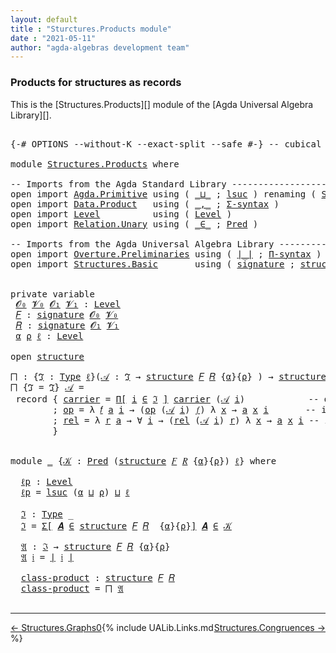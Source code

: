 ```yaml
---
layout: default
title : "Sturctures.Products module"
date : "2021-05-11"
author: "agda-algebras development team"
---
```


### <a id="products-for-structures-as-records">Products for structures as records</a>

This is the [Structures.Products][] module of the [Agda Universal Algebra Library][].

<pre class="Agda">

<a id="312" class="Symbol">{-#</a> <a id="316" class="Keyword">OPTIONS</a> <a id="324" class="Pragma">--without-K</a> <a id="336" class="Pragma">--exact-split</a> <a id="350" class="Pragma">--safe</a> <a id="357" class="Symbol">#-}</a> <a id="361" class="Comment">-- cubical #-}</a>

<a id="377" class="Keyword">module</a> <a id="384" href="Structures.Products.html" class="Module">Structures.Products</a> <a id="404" class="Keyword">where</a>

<a id="411" class="Comment">-- Imports from the Agda Standard Library ----------------------------------</a>
<a id="488" class="Keyword">open</a> <a id="493" class="Keyword">import</a> <a id="500" href="Agda.Primitive.html" class="Module">Agda.Primitive</a> <a id="515" class="Keyword">using</a> <a id="521" class="Symbol">(</a> <a id="523" href="Agda.Primitive.html#810" class="Primitive Operator">_⊔_</a> <a id="527" class="Symbol">;</a> <a id="529" href="Agda.Primitive.html#780" class="Primitive">lsuc</a> <a id="534" class="Symbol">)</a> <a id="536" class="Keyword">renaming</a> <a id="545" class="Symbol">(</a> <a id="547" href="Agda.Primitive.html#326" class="Primitive">Set</a> <a id="551" class="Symbol">to</a> <a id="554" class="Primitive">Type</a> <a id="559" class="Symbol">)</a>
<a id="561" class="Keyword">open</a> <a id="566" class="Keyword">import</a> <a id="573" href="Data.Product.html" class="Module">Data.Product</a>   <a id="588" class="Keyword">using</a> <a id="594" class="Symbol">(</a> <a id="596" href="Agda.Builtin.Sigma.html#236" class="InductiveConstructor Operator">_,_</a> <a id="600" class="Symbol">;</a> <a id="602" href="Data.Product.html#916" class="Function">Σ-syntax</a> <a id="611" class="Symbol">)</a>
<a id="613" class="Keyword">open</a> <a id="618" class="Keyword">import</a> <a id="625" href="Level.html" class="Module">Level</a>          <a id="640" class="Keyword">using</a> <a id="646" class="Symbol">(</a> <a id="648" href="Agda.Primitive.html#597" class="Postulate">Level</a> <a id="654" class="Symbol">)</a>
<a id="656" class="Keyword">open</a> <a id="661" class="Keyword">import</a> <a id="668" href="Relation.Unary.html" class="Module">Relation.Unary</a> <a id="683" class="Keyword">using</a> <a id="689" class="Symbol">(</a> <a id="691" href="Relation.Unary.html#1523" class="Function Operator">_∈_</a> <a id="695" class="Symbol">;</a> <a id="697" href="Relation.Unary.html#1101" class="Function">Pred</a> <a id="702" class="Symbol">)</a>

<a id="705" class="Comment">-- Imports from the Agda Universal Algebra Library -------------------------</a>
<a id="782" class="Keyword">open</a> <a id="787" class="Keyword">import</a> <a id="794" href="Overture.Preliminaries.html" class="Module">Overture.Preliminaries</a> <a id="817" class="Keyword">using</a> <a id="823" class="Symbol">(</a> <a id="825" href="Overture.Preliminaries.html#4383" class="Function Operator">∣_∣</a> <a id="829" class="Symbol">;</a> <a id="831" href="Overture.Preliminaries.html#6179" class="Function">Π-syntax</a> <a id="840" class="Symbol">)</a>
<a id="842" class="Keyword">open</a> <a id="847" class="Keyword">import</a> <a id="854" href="Structures.Basic.html" class="Module">Structures.Basic</a>       <a id="877" class="Keyword">using</a> <a id="883" class="Symbol">(</a> <a id="885" href="Structures.Basic.html#1234" class="Record">signature</a> <a id="895" class="Symbol">;</a> <a id="897" href="Structures.Basic.html#1568" class="Record">structure</a> <a id="907" class="Symbol">)</a>


<a id="911" class="Keyword">private</a> <a id="919" class="Keyword">variable</a>
 <a id="929" href="Structures.Products.html#929" class="Generalizable">𝓞₀</a> <a id="932" href="Structures.Products.html#932" class="Generalizable">𝓥₀</a> <a id="935" href="Structures.Products.html#935" class="Generalizable">𝓞₁</a> <a id="938" href="Structures.Products.html#938" class="Generalizable">𝓥₁</a> <a id="941" class="Symbol">:</a> <a id="943" href="Agda.Primitive.html#597" class="Postulate">Level</a>
 <a id="950" href="Structures.Products.html#950" class="Generalizable">𝐹</a> <a id="952" class="Symbol">:</a> <a id="954" href="Structures.Basic.html#1234" class="Record">signature</a> <a id="964" href="Structures.Products.html#929" class="Generalizable">𝓞₀</a> <a id="967" href="Structures.Products.html#932" class="Generalizable">𝓥₀</a>
 <a id="971" href="Structures.Products.html#971" class="Generalizable">𝑅</a> <a id="973" class="Symbol">:</a> <a id="975" href="Structures.Basic.html#1234" class="Record">signature</a> <a id="985" href="Structures.Products.html#935" class="Generalizable">𝓞₁</a> <a id="988" href="Structures.Products.html#938" class="Generalizable">𝓥₁</a>
 <a id="992" href="Structures.Products.html#992" class="Generalizable">α</a> <a id="994" href="Structures.Products.html#994" class="Generalizable">ρ</a> <a id="996" href="Structures.Products.html#996" class="Generalizable">ℓ</a> <a id="998" class="Symbol">:</a> <a id="1000" href="Agda.Primitive.html#597" class="Postulate">Level</a>

<a id="1007" class="Keyword">open</a> <a id="1012" href="Structures.Basic.html#1568" class="Module">structure</a>

<a id="⨅"></a><a id="1023" href="Structures.Products.html#1023" class="Function">⨅</a> <a id="1025" class="Symbol">:</a> <a id="1027" class="Symbol">{</a><a id="1028" href="Structures.Products.html#1028" class="Bound">ℑ</a> <a id="1030" class="Symbol">:</a> <a id="1032" href="Structures.Products.html#554" class="Primitive">Type</a> <a id="1037" href="Structures.Products.html#996" class="Generalizable">ℓ</a><a id="1038" class="Symbol">}(</a><a id="1040" href="Structures.Products.html#1040" class="Bound">𝒜</a> <a id="1042" class="Symbol">:</a> <a id="1044" href="Structures.Products.html#1028" class="Bound">ℑ</a> <a id="1046" class="Symbol">→</a> <a id="1048" href="Structures.Basic.html#1568" class="Record">structure</a> <a id="1058" href="Structures.Products.html#950" class="Generalizable">𝐹</a> <a id="1060" href="Structures.Products.html#971" class="Generalizable">𝑅</a> <a id="1062" class="Symbol">{</a><a id="1063" href="Structures.Products.html#992" class="Generalizable">α</a><a id="1064" class="Symbol">}{</a><a id="1066" href="Structures.Products.html#994" class="Generalizable">ρ</a><a id="1067" class="Symbol">}</a> <a id="1069" class="Symbol">)</a> <a id="1071" class="Symbol">→</a> <a id="1073" href="Structures.Basic.html#1568" class="Record">structure</a> <a id="1083" href="Structures.Products.html#950" class="Generalizable">𝐹</a> <a id="1085" href="Structures.Products.html#971" class="Generalizable">𝑅</a>
<a id="1087" href="Structures.Products.html#1023" class="Function">⨅</a> <a id="1089" class="Symbol">{</a><a id="1090" class="Argument">ℑ</a> <a id="1092" class="Symbol">=</a> <a id="1094" href="Structures.Products.html#1094" class="Bound">ℑ</a><a id="1095" class="Symbol">}</a> <a id="1097" href="Structures.Products.html#1097" class="Bound">𝒜</a> <a id="1099" class="Symbol">=</a>
 <a id="1102" class="Keyword">record</a> <a id="1109" class="Symbol">{</a> <a id="1111" href="Structures.Basic.html#1720" class="Field">carrier</a> <a id="1119" class="Symbol">=</a> <a id="1121" href="Overture.Preliminaries.html#6179" class="Function">Π[</a> <a id="1124" href="Structures.Products.html#1124" class="Bound">i</a> <a id="1126" href="Overture.Preliminaries.html#6179" class="Function">∈</a> <a id="1128" href="Structures.Products.html#1094" class="Bound">ℑ</a> <a id="1130" href="Overture.Preliminaries.html#6179" class="Function">]</a> <a id="1132" href="Structures.Basic.html#1720" class="Field">carrier</a> <a id="1140" class="Symbol">(</a><a id="1141" href="Structures.Products.html#1097" class="Bound">𝒜</a> <a id="1143" href="Structures.Products.html#1124" class="Bound">i</a><a id="1144" class="Symbol">)</a>            <a id="1157" class="Comment">-- domain of the product structure</a>
        <a id="1200" class="Symbol">;</a> <a id="1202" href="Structures.Basic.html#1739" class="Field">op</a> <a id="1205" class="Symbol">=</a> <a id="1207" class="Symbol">λ</a> <a id="1209" href="Structures.Products.html#1209" class="Bound">𝑓</a> <a id="1211" href="Structures.Products.html#1211" class="Bound">a</a> <a id="1213" href="Structures.Products.html#1213" class="Bound">i</a> <a id="1215" class="Symbol">→</a> <a id="1217" class="Symbol">(</a><a id="1218" href="Structures.Basic.html#1739" class="Field">op</a> <a id="1221" class="Symbol">(</a><a id="1222" href="Structures.Products.html#1097" class="Bound">𝒜</a> <a id="1224" href="Structures.Products.html#1213" class="Bound">i</a><a id="1225" class="Symbol">)</a> <a id="1227" href="Structures.Products.html#1209" class="Bound">𝑓</a><a id="1228" class="Symbol">)</a> <a id="1230" class="Symbol">λ</a> <a id="1232" href="Structures.Products.html#1232" class="Bound">x</a> <a id="1234" class="Symbol">→</a> <a id="1236" href="Structures.Products.html#1211" class="Bound">a</a> <a id="1238" href="Structures.Products.html#1232" class="Bound">x</a> <a id="1240" href="Structures.Products.html#1213" class="Bound">i</a>       <a id="1248" class="Comment">-- interpretation of  operations</a>
        <a id="1289" class="Symbol">;</a> <a id="1291" href="Structures.Basic.html#1823" class="Field">rel</a> <a id="1295" class="Symbol">=</a> <a id="1297" class="Symbol">λ</a> <a id="1299" href="Structures.Products.html#1299" class="Bound">r</a> <a id="1301" href="Structures.Products.html#1301" class="Bound">a</a> <a id="1303" class="Symbol">→</a> <a id="1305" class="Symbol">∀</a> <a id="1307" href="Structures.Products.html#1307" class="Bound">i</a> <a id="1309" class="Symbol">→</a> <a id="1311" class="Symbol">(</a><a id="1312" href="Structures.Basic.html#1823" class="Field">rel</a> <a id="1316" class="Symbol">(</a><a id="1317" href="Structures.Products.html#1097" class="Bound">𝒜</a> <a id="1319" href="Structures.Products.html#1307" class="Bound">i</a><a id="1320" class="Symbol">)</a> <a id="1322" href="Structures.Products.html#1299" class="Bound">r</a><a id="1323" class="Symbol">)</a> <a id="1325" class="Symbol">λ</a> <a id="1327" href="Structures.Products.html#1327" class="Bound">x</a> <a id="1329" class="Symbol">→</a> <a id="1331" href="Structures.Products.html#1301" class="Bound">a</a> <a id="1333" href="Structures.Products.html#1327" class="Bound">x</a> <a id="1335" href="Structures.Products.html#1307" class="Bound">i</a> <a id="1337" class="Comment">-- interpretation of relations</a>
        <a id="1376" class="Symbol">}</a>


<a id="1380" class="Keyword">module</a> <a id="1387" href="Structures.Products.html#1387" class="Module">_</a> <a id="1389" class="Symbol">{</a><a id="1390" href="Structures.Products.html#1390" class="Bound">𝒦</a> <a id="1392" class="Symbol">:</a> <a id="1394" href="Relation.Unary.html#1101" class="Function">Pred</a> <a id="1399" class="Symbol">(</a><a id="1400" href="Structures.Basic.html#1568" class="Record">structure</a> <a id="1410" href="Structures.Products.html#950" class="Generalizable">𝐹</a> <a id="1412" href="Structures.Products.html#971" class="Generalizable">𝑅</a> <a id="1414" class="Symbol">{</a><a id="1415" href="Structures.Products.html#992" class="Generalizable">α</a><a id="1416" class="Symbol">}{</a><a id="1418" href="Structures.Products.html#994" class="Generalizable">ρ</a><a id="1419" class="Symbol">})</a> <a id="1422" href="Structures.Products.html#996" class="Generalizable">ℓ</a><a id="1423" class="Symbol">}</a> <a id="1425" class="Keyword">where</a>

  <a id="1434" href="Structures.Products.html#1434" class="Function">ℓp</a> <a id="1437" class="Symbol">:</a> <a id="1439" href="Agda.Primitive.html#597" class="Postulate">Level</a>
  <a id="1447" href="Structures.Products.html#1434" class="Function">ℓp</a> <a id="1450" class="Symbol">=</a> <a id="1452" href="Agda.Primitive.html#780" class="Primitive">lsuc</a> <a id="1457" class="Symbol">(</a><a id="1458" href="Structures.Products.html#1415" class="Bound">α</a> <a id="1460" href="Agda.Primitive.html#810" class="Primitive Operator">⊔</a> <a id="1462" href="Structures.Products.html#1418" class="Bound">ρ</a><a id="1463" class="Symbol">)</a> <a id="1465" href="Agda.Primitive.html#810" class="Primitive Operator">⊔</a> <a id="1467" href="Structures.Products.html#1422" class="Bound">ℓ</a>

  <a id="1472" href="Structures.Products.html#1472" class="Function">ℑ</a> <a id="1474" class="Symbol">:</a> <a id="1476" href="Structures.Products.html#554" class="Primitive">Type</a> <a id="1481" class="Symbol">_</a>
  <a id="1485" href="Structures.Products.html#1472" class="Function">ℑ</a> <a id="1487" class="Symbol">=</a> <a id="1489" href="Data.Product.html#916" class="Function">Σ[</a> <a id="1492" href="Structures.Products.html#1492" class="Bound">𝑨</a> <a id="1494" href="Data.Product.html#916" class="Function">∈</a> <a id="1496" href="Structures.Basic.html#1568" class="Record">structure</a> <a id="1506" href="Structures.Products.html#1410" class="Bound">𝐹</a> <a id="1508" href="Structures.Products.html#1412" class="Bound">𝑅</a>  <a id="1511" class="Symbol">{</a><a id="1512" href="Structures.Products.html#1415" class="Bound">α</a><a id="1513" class="Symbol">}{</a><a id="1515" href="Structures.Products.html#1418" class="Bound">ρ</a><a id="1516" class="Symbol">}</a><a id="1517" href="Data.Product.html#916" class="Function">]</a> <a id="1519" href="Structures.Products.html#1492" class="Bound">𝑨</a> <a id="1521" href="Relation.Unary.html#1523" class="Function Operator">∈</a> <a id="1523" href="Structures.Products.html#1390" class="Bound">𝒦</a>

  <a id="1528" href="Structures.Products.html#1528" class="Function">𝔄</a> <a id="1530" class="Symbol">:</a> <a id="1532" href="Structures.Products.html#1472" class="Function">ℑ</a> <a id="1534" class="Symbol">→</a> <a id="1536" href="Structures.Basic.html#1568" class="Record">structure</a> <a id="1546" href="Structures.Products.html#1410" class="Bound">𝐹</a> <a id="1548" href="Structures.Products.html#1412" class="Bound">𝑅</a> <a id="1550" class="Symbol">{</a><a id="1551" href="Structures.Products.html#1415" class="Bound">α</a><a id="1552" class="Symbol">}{</a><a id="1554" href="Structures.Products.html#1418" class="Bound">ρ</a><a id="1555" class="Symbol">}</a>
  <a id="1559" href="Structures.Products.html#1528" class="Function">𝔄</a> <a id="1561" href="Structures.Products.html#1561" class="Bound">𝔦</a> <a id="1563" class="Symbol">=</a> <a id="1565" href="Overture.Preliminaries.html#4383" class="Function Operator">∣</a> <a id="1567" href="Structures.Products.html#1561" class="Bound">𝔦</a> <a id="1569" href="Overture.Preliminaries.html#4383" class="Function Operator">∣</a>

  <a id="1574" href="Structures.Products.html#1574" class="Function">class-product</a> <a id="1588" class="Symbol">:</a> <a id="1590" href="Structures.Basic.html#1568" class="Record">structure</a> <a id="1600" href="Structures.Products.html#1410" class="Bound">𝐹</a> <a id="1602" href="Structures.Products.html#1412" class="Bound">𝑅</a>
  <a id="1606" href="Structures.Products.html#1574" class="Function">class-product</a> <a id="1620" class="Symbol">=</a> <a id="1622" href="Structures.Products.html#1023" class="Function">⨅</a> <a id="1624" href="Structures.Products.html#1528" class="Function">𝔄</a>

</pre>

--------------------------------

<span style="float:left;">[← Structures.Graphs0](Structures.Graphs0.html)</span>
<span style="float:right;">[Structures.Congruences →](Structures.Congruences.html)</span>

{% include UALib.Links.md %}
